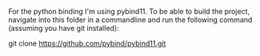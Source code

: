For the python binding I'm using pybind11. To be able to build the project, navigate into this folder in a commandline and run the following command (assuming you have git installed):

git clone https://github.com/pybind/pybind11.git